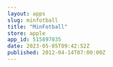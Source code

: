```yaml
---
layout: apps
slug: minfotball
title: "MinFotball"
store: apple
app_id: 515897035
date: 2023-05-05T09:42:52Z
published: 2012-04-14T07:00:00Z
---
```

